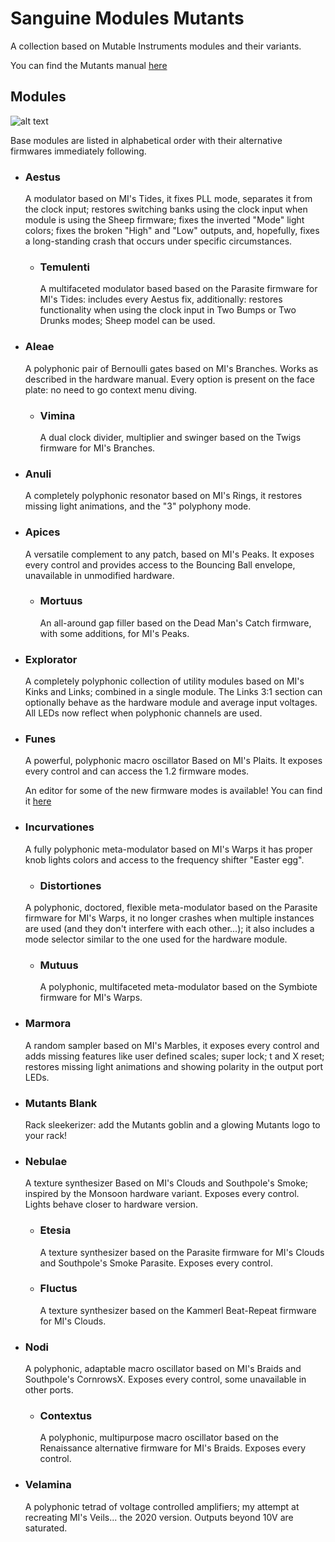 # Sanguine Modules Mutants

A collection based on Mutable Instruments modules and their variants.

You can find the Mutants manual [here](https://raw.githubusercontent.com/Bloodbat/SanguineModulesManuals/main/mutants_manual.pdf)

## Modules

![alt text](pics/mutants_modules.png)

Base modules are listed in alphabetical order with their alternative firmwares immediately following.

- ### Aestus

  A modulator based on MI's Tides, it fixes PLL mode, separates it from the clock input; restores switching banks using the clock input when module is using the Sheep firmware; fixes the inverted "Mode" light colors; fixes the broken "High" and "Low" outputs, and, hopefully, fixes a long-standing crash that occurs under specific circumstances.

  - ### Temulenti

    A multifaceted modulator based based on the Parasite firmware for MI's Tides: includes every Aestus fix, additionally: restores functionality when using the clock input in Two Bumps or Two Drunks modes; Sheep model can be used.

- ### Aleae

  A polyphonic pair of Bernoulli gates based on MI's Branches. Works as described in the hardware manual. Every option is present on the face plate: no need to go context menu diving.
  
  - ### Vimina

    A dual clock divider, multiplier and swinger based on the Twigs firmware for MI's Branches.

- ### Anuli

  A completely polyphonic resonator based on MI's Rings, it restores missing light animations, and the "3" polyphony mode.

- ### Apices

  A versatile complement to any patch, based on MI's Peaks. It exposes every control and provides access to the Bouncing Ball envelope, unavailable in unmodified hardware.

  - ### Mortuus

    An all-around gap filler based on the Dead Man's Catch firmware, with some additions, for MI's Peaks.

- ### Explorator

  A completely polyphonic collection of utility modules based on MI's Kinks and Links; combined in a single module. The Links 3:1 section can optionally behave as the hardware module and average input voltages. All LEDs now reflect when polyphonic channels are used.

- ### Funes

  A powerful, polyphonic macro oscillator Based on MI's Plaits. It exposes every control and can access the 1.2 firmware modes.

  An editor for some of the new firmware modes is available! You can find it [here](https://bloodbat.github.io/Funes-Editors/)

- ### Incurvationes

  A fully polyphonic meta-modulator based on MI's Warps it has proper knob lights colors and access to the frequency shifter "Easter egg".
  
  - ### Distortiones

   A polyphonic, doctored, flexible meta-modulator based on the Parasite firmware for MI's Warps, it no longer crashes when multiple instances are used (and they don't interfere with each other...); it also includes a mode selector similar to the one used for the hardware module.
  
  - ### Mutuus

    A polyphonic, multifaceted meta-modulator based on the Symbiote firmware for MI's Warps.

- ### Marmora

  A random sampler based on MI's Marbles, it exposes every control and adds missing features like user defined scales; super lock; t and X reset; restores missing light animations and showing polarity in the output port LEDs.

- ### Mutants Blank

  Rack sleekerizer: add the Mutants goblin and a glowing Mutants logo to your rack!

- ### Nebulae

  A texture synthesizer Based on MI's Clouds and Southpole's Smoke; inspired by the Monsoon hardware variant. Exposes every control. Lights behave closer to hardware version.

  - ### Etesia

    A texture synthesizer based on the Parasite firmware for MI's Clouds and Southpole's Smoke Parasite. Exposes every control.
    
  - ### Fluctus

    A texture synthesizer based on the Kammerl Beat-Repeat firmware for MI's Clouds.

- ### Nodi

  A polyphonic, adaptable macro oscillator based on MI's Braids and Southpole's CornrowsX. Exposes every control, some unavailable in other ports.

  - ### Contextus

    A polyphonic, multipurpose macro oscillator based on the Renaissance alternative firmware for MI's Braids. Exposes every control.

- ### Velamina

  A polyphonic tetrad of voltage controlled amplifiers; my attempt at recreating MI's Veils... the 2020 version. Outputs beyond 10V are saturated.
